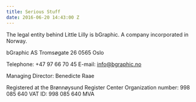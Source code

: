 ```yaml
---
title: Serious Stuff
date: 2016-06-20 14:43:00 Z
---
```


The legal entity behind Little Lilly is bGraphic. A company incorporated in Norway.

bGraphic AS
Tromsøgate 26
0565 Oslo

Telephone: +47 97 66 70 45
E-mail: info@bgraphic.no

Managing Director: Benedicte Raae

Registered at the Brønnøysund Register Center
Organization number: 998 085 640
VAT ID: 998 085 640 MVA